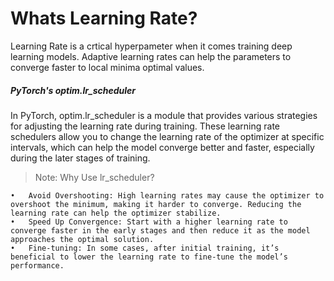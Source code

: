 # Whats Learning Rate?

Learning Rate is a crtical hyperpameter when it comes training deep learning models. Adaptive learning rates can help the parameters to converge faster to local minima optimal values.

##### PyTorch's optim.lr_scheduler
In PyTorch, optim.lr_scheduler is a module that provides various strategies for adjusting the learning rate during training. These learning rate schedulers allow you to change the learning rate of the optimizer at specific intervals, which can help the model converge better and faster, especially during the later stages of training.

> Note: Why Use lr_scheduler?

	•	Avoid Overshooting: High learning rates may cause the optimizer to overshoot the minimum, making it harder to converge. Reducing the learning rate can help the optimizer stabilize.
	•	Speed Up Convergence: Start with a higher learning rate to converge faster in the early stages and then reduce it as the model approaches the optimal solution.
	•	Fine-tuning: In some cases, after initial training, it’s beneficial to lower the learning rate to fine-tune the model’s performance.
 
